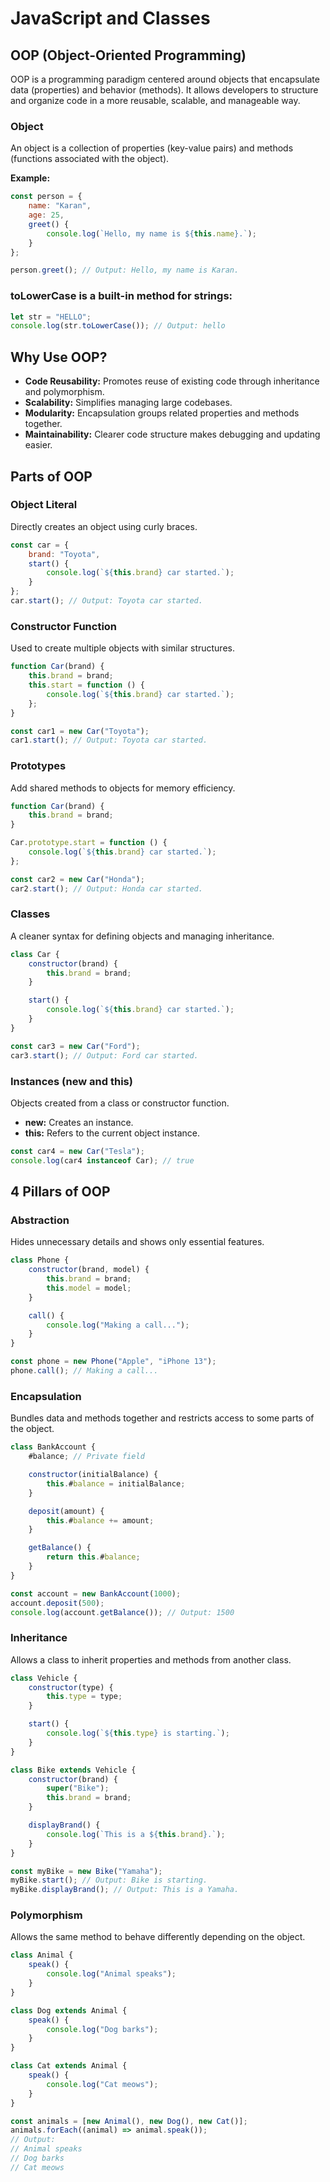 # JavaScript and Classes

## OOP (Object-Oriented Programming)

OOP is a programming paradigm centered around objects that encapsulate data (properties) and behavior (methods). It allows developers to structure and organize code in a more reusable, scalable, and manageable way.

### Object

An object is a collection of properties (key-value pairs) and methods (functions associated with the object).

**Example:**

```javascript
const person = {
    name: "Karan",
    age: 25,
    greet() {
        console.log(`Hello, my name is ${this.name}.`);
    }
};

person.greet(); // Output: Hello, my name is Karan.
```

### toLowerCase is a built-in method for strings:

```javascript
let str = "HELLO";
console.log(str.toLowerCase()); // Output: hello
```

## Why Use OOP?

- **Code Reusability:** Promotes reuse of existing code through inheritance and polymorphism.
- **Scalability:** Simplifies managing large codebases.
- **Modularity:** Encapsulation groups related properties and methods together.
- **Maintainability:** Clearer code structure makes debugging and updating easier.

## Parts of OOP

### Object Literal

Directly creates an object using curly braces.

```javascript
const car = {
    brand: "Toyota",
    start() {
        console.log(`${this.brand} car started.`);
    }
};
car.start(); // Output: Toyota car started.
```

### Constructor Function

Used to create multiple objects with similar structures.

```javascript
function Car(brand) {
    this.brand = brand;
    this.start = function () {
        console.log(`${this.brand} car started.`);
    };
}

const car1 = new Car("Toyota");
car1.start(); // Output: Toyota car started.
```

### Prototypes

Add shared methods to objects for memory efficiency.

```javascript
function Car(brand) {
    this.brand = brand;
}

Car.prototype.start = function () {
    console.log(`${this.brand} car started.`);
};

const car2 = new Car("Honda");
car2.start(); // Output: Honda car started.
```

### Classes

A cleaner syntax for defining objects and managing inheritance.

```javascript
class Car {
    constructor(brand) {
        this.brand = brand;
    }

    start() {
        console.log(`${this.brand} car started.`);
    }
}

const car3 = new Car("Ford");
car3.start(); // Output: Ford car started.
```

### Instances (new and this)

Objects created from a class or constructor function.

- **new:** Creates an instance.
- **this:** Refers to the current object instance.

```javascript
const car4 = new Car("Tesla");
console.log(car4 instanceof Car); // true
```

## 4 Pillars of OOP

### Abstraction

Hides unnecessary details and shows only essential features.

```javascript
class Phone {
    constructor(brand, model) {
        this.brand = brand;
        this.model = model;
    }

    call() {
        console.log("Making a call...");
    }
}

const phone = new Phone("Apple", "iPhone 13");
phone.call(); // Making a call...
```

### Encapsulation

Bundles data and methods together and restricts access to some parts of the object.

```javascript
class BankAccount {
    #balance; // Private field

    constructor(initialBalance) {
        this.#balance = initialBalance;
    }

    deposit(amount) {
        this.#balance += amount;
    }

    getBalance() {
        return this.#balance;
    }
}

const account = new BankAccount(1000);
account.deposit(500);
console.log(account.getBalance()); // Output: 1500
```

### Inheritance

Allows a class to inherit properties and methods from another class.

```javascript
class Vehicle {
    constructor(type) {
        this.type = type;
    }

    start() {
        console.log(`${this.type} is starting.`);
    }
}

class Bike extends Vehicle {
    constructor(brand) {
        super("Bike");
        this.brand = brand;
    }

    displayBrand() {
        console.log(`This is a ${this.brand}.`);
    }
}

const myBike = new Bike("Yamaha");
myBike.start(); // Output: Bike is starting.
myBike.displayBrand(); // Output: This is a Yamaha.
```

### Polymorphism

Allows the same method to behave differently depending on the object.

```javascript
class Animal {
    speak() {
        console.log("Animal speaks");
    }
}

class Dog extends Animal {
    speak() {
        console.log("Dog barks");
    }
}

class Cat extends Animal {
    speak() {
        console.log("Cat meows");
    }
}

const animals = [new Animal(), new Dog(), new Cat()];
animals.forEach((animal) => animal.speak());
// Output:
// Animal speaks
// Dog barks
// Cat meows
```